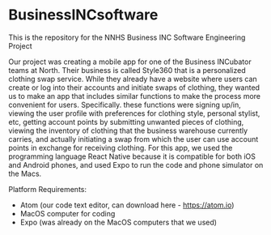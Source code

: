 # BusinessINCsoftware
This is the repository for the NNHS Business INC Software Engineering Project

Our project was creating a mobile app for one of the Business INCubator teams at North. Their business is called Style360 that is a personalized clothing swap service. While they already have a website where users can create or log into their accounts and initiate swaps of clothing, they wanted us to make an app that includes similar functions to make the process more convenient for users. Specifically. these functions were signing up/in, viewing the user profile with preferences for clothing style, personal stylist, etc, getting account points by submitting unwanted pieces of clothing, viewing the inventory of clothing that the business warehouse currently carries, and actually initiating a swap from which the user can use account points in exchange for receiving clothing. For this app, we used the programming language React Native because it is compatible for both iOS and Android phones, and used Expo to run the code and phone simulator on the Macs. 

Platform Requirements:
- Atom (our code text editor, can download here - https://atom.io)
- MacOS computer for coding
- Expo (was already on the MacOS computers that we used)
